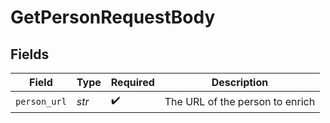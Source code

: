 # GetPersonRequestBody


## Fields

| Field                           | Type                            | Required                        | Description                     |
| ------------------------------- | ------------------------------- | ------------------------------- | ------------------------------- |
| `person_url`                    | *str*                           | :heavy_check_mark:              | The URL of the person to enrich |